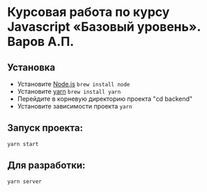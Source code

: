 # Курсовая работа по курсу Javascript «Базовый уровень». Варов А.П.

## Установка
* Установите [Node.js](https://nodejs.org/en/download/)
`brew install node`
* Установите [yarn](https://yarnpkg.com/lang/en/docs/install/)
`brew install yarn`
* Перейдите в корневую директорию проекта "cd backend"
* Установите зависимости проекта `yarn`

## Запуск проекта:
`yarn start`

## Для разработки:
`yarn server`
